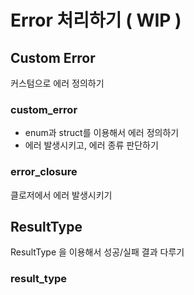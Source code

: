 # Error 처리하기 ( WIP )


## Custom Error

커스텀으로 에러 정의하기

### custom_error

- enum과 struct를 이용해서 에러 정의하기
- 에러 발생시키고, 에러 종류 판단하기

### error_closure

클로저에서 에러 발생시키기


## ResultType

ResultType 을 이용해서 성공/실패 결과 다루기

### result_type
